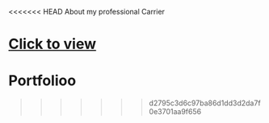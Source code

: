 <<<<<<< HEAD
About my professional Carrier

<a href="https://shreyas-sonu.github.io/portfolio/">Click to view</a>
=======
# Portfolioo
>>>>>>> d2795c3d6c97ba86d1dd3d2da7f0e3701aa9f656
